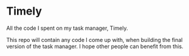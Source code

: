 Timely
======

All the code I spent on my task manager, Timely. 

This repo will contain any code I come up with, when building the final version of the task manager. I hope other people can benefit from this.
